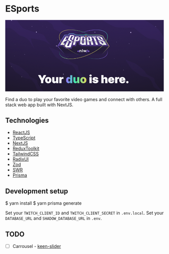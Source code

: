 # ESports

![ESports Preview](https://raw.githubusercontent.com/andre-silva-14/esports/master/.github/preview.png)

Find a duo to play your favorite video games and connect with others. A full stack web app built with NextJS.

## Technologies

- [ReactJS](https://reactjs.org/)
- [TypeScript](https://www.typescriptlang.org/)
- [NextJS](https://nextjs.org/)
- [ReduxToolkit](https://redux-toolkit.js.org/)
- [TailwindCSS](https://tailwindcss.com/)
- [RadixUI](https://www.radix-ui.com/)
- [Zod](https://github.com/colinhacks/zod)
- [SWR](https://swr.vercel.app/)
- [Prisma](https://www.prisma.io/)

## Development setup

$ yarn install
$ yarn prisma generate

Set your `TWITCH_CLIENT_ID` and `TWITCH_CLIENT_SECRET` in `.env.local`.
Set your `DATABASE_URL` and `SHADOW_DATABASE_URL` in `.env`.

## TODO

- [ ] Carrousel - [keen-slider](https://keen-slider.io/)
